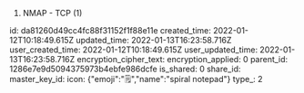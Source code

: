 1. NMAP - TCP (1)

id: da81260d49cc4fc88f31152f1f88e11e
created_time: 2022-01-12T10:18:49.615Z
updated_time: 2022-01-13T16:23:58.716Z
user_created_time: 2022-01-12T10:18:49.615Z
user_updated_time: 2022-01-13T16:23:58.716Z
encryption_cipher_text: 
encryption_applied: 0
parent_id: 1286e7e9d5094375973b4ebfe986dcfe
is_shared: 0
share_id: 
master_key_id: 
icon: {"emoji":"🗒️","name":"spiral notepad"}
type_: 2
